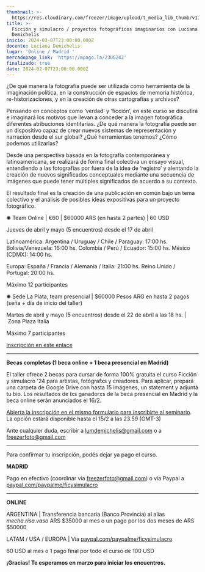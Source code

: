 ```yaml
---
thumbnail: >-
  https://res.cloudinary.com/freezer/image/upload/t_media_lib_thumb/v1706787768/2024/02/freezerweb_mmhowr.jpg
title: >-
  Ficción y simulacro / proyectos fotográficos imaginarios con Luciana
  Demichelis
inicio: 2024-03-07T23:00:00.000Z
docente: Luciana Demichelis
lugar: 'Online / Madrid '
mercadopago_link: 'https://mpago.la/23UG242'
finalizado: true
date: 2024-02-07T23:00:00.000Z
---
```


¿De qué manera la fotografía puede ser utilizada como herramienta de la imaginación política, en la construcción de espacios de memoria histórica, re-historizaciones, y en la creación de otras cartografías y archivos?

Pensando en conceptos como ‘verdad’ y ‘ficción’, en este curso se discutirá e imaginará los motivos que llevan a conceder a la imagen fotográfica diferentes atribuciones identitarias. ¿De qué manera la fotografía puede ser un dispositivo capaz de crear nuevos sistemas de representación y narración desde el sur global? ¿Qué herramientas tenemos? ¿Cómo podemos utilizarlas?

Desde una perspectiva basada en la fotografía contemporánea y latinoamericana, se realizará de forma final colectiva un ensayo visual, entendiendo a las fotografías por fuera de la idea de ‘registro’ y alentando la creación de nuevos significados conceptuales mediante una secuencia de imágenes que puede tener múltiples significados de acuerdo a su contexto.

El resultado final es la creación de una publicación en común bajo un tema colectivo y el análisis de posibles ideas expositivas para un proyecto fotográfico.


✺ Team Online | €60 | $60000 ARS (en hasta 2 partes) | 60 USD

Jueves de abril y mayo (5 encuentros) desde el 17 de abril

Latinoamérica:
Argentina / Uruguay / Chile / Paraguay: 17:00 hs.
Bolivia/Venezuela: 16:00 hs.
Colombia / Perú / Ecuador: 15:00 hs.
México (CDMX): 14:00 hs.

Europa:
España / Francia / Alemania / Italia: 21:00 hs.
Reino Unido / Portugal: 20:00 hs.

Máximo 12 participantes

✺ Sede La Plata, team presencial | $60000 Pesos ARG en hasta 2 pagos (seña + día de inicio del taller)

Martes de abril y mayo (5 encuentros) desde el 22 de abril a las 18 hs. | Zona Plaza Italia

Máximo 7 participantes

[Inscripción en este enlace](https://docs.google.com/forms/d/e/1FAIpQLSfBiWbEluXe3Guizv8CdUJ6iYPP8TK2ffZcWu98icE9e4x37g/viewform)

***

**Becas completas (1 beca online + 1 beca presencial en Madrid)**

El taller ofrece 2 becas para cursar de forma 100% gratuita el curso Ficción y simulacro '24 para artistas, fotógrafxs y creadores. Para aplicar, prepará una carpeta de Google Drive con hasta 15 imágenes, un statement y adjuntá tu bio. Los resultados de lxs ganadorxs de la beca presencial en Madrid y la beca online serán anunciados el 16/2.

[Abierta la inscripción en el mismo formulario para inscribirte al seminario](https://docs.google.com/forms/d/e/1FAIpQLSfBiWbEluXe3Guizv8CdUJ6iYPP8TK2ffZcWu98icE9e4x37g/viewform). La opción estará disponible hasta el 15/2 a las 23.59 (GMT-3)

Ante cualquier duda, escribir a [lumdemichelis@gmail.com](mailto:lumdemichelis@gmail.com) o a [freezerfoto@gmail.com](mailto:freezerfoto@gmail.com)

***

Para confirmar tu inscripción, podés dejar ya pago el curso.

**MADRID**

Pago en efectivo (coordinar via [freezerfoto@gmail.com](mailto:freezerfoto@gmail.com)) o vía Paypal a [paypal.com/paypalme/ficysimulacro](paypal.com/paypalme/ficysimulacro)

***

**ONLINE**

ARGENTINA | Transferencia bancaria (Banco Provincia) al alias *mecha.risa.vaso*
ARS $35000 al mes o un pago por los dos meses de ARS $50000

LATAM / USA / EUROPA | Vía [paypal.com/paypalme/ficysimulacro](paypal.com/paypalme/ficysimulacro)

60 USD al mes o 1 pago final por todo el curso de 100 USD

**¡Gracias! Te esperamos en marzo para iniciar los encuentros.**

